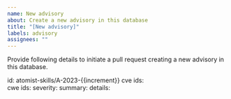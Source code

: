 ```yaml
---
name: New advisory
about: Create a new advisory in this database
title: "[New advisory]"
labels: advisory
assignees: ""
---
```


Provide following details to initiate a pull request creating a new advisory in
this database.

<!-- atomist-advisory:start -->

id: atomist-skills/A-2023-{{increment}} cve ids:  
cwe ids: severity: summary: details:

<!-- atomist-advisory:end -->
